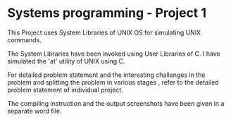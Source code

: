 Systems programming - Project 1
=========
This Project uses System Libraries of UNIX OS for simulating UNIX commands.

The System Libraries have been invoked using User Libraries of C.
I have simulated the 'at' utility of UNIX   using C.

For detailed problem statement and the interesting challenges in the problem and splitting the problem in various stages , 
refer to the detailed problem statement of individual project.

The compiling instruction and the output screenshots have been given in a separate word file.